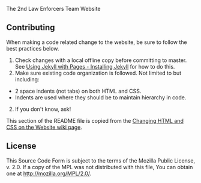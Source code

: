 The 2nd Law Enforcers Team Website

## Contributing
When making a code related change to the website, be sure to follow the best practices below.

1. Check changes with a local offline copy before committing to master. See [Using Jekyll with Pages - Installing Jekyll](https://help.github.com/articles/using-jekyll-with-pages/#installing-jekyll) for how to do this.
2. Make sure existing code organization is followed. Not limited to but including:
  - 2 space indents (not tabs) on both HTML and CSS.
  - Indents are used where they should be to maintain hierarchy in code.
2. If you don't know, ask!

This section of the README file is copied from the [Changing HTML and CSS on the Website wiki page](https://github.com/team178/team178.github.io/wiki/Changing-HTML-and-CSS-on-the-Website).

## License

This Source Code Form is subject to the terms of the Mozilla Public
License, v. 2.0. If a copy of the MPL was not distributed with this
file, You can obtain one at http://mozilla.org/MPL/2.0/.
